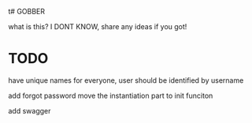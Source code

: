 t# GOBBER

what is this? I DONT KNOW, share any ideas if you got!

# TODO

have unique names for everyone, user should be identified by username

add forgot password
move the instantiation part to init funciton

add swagger
